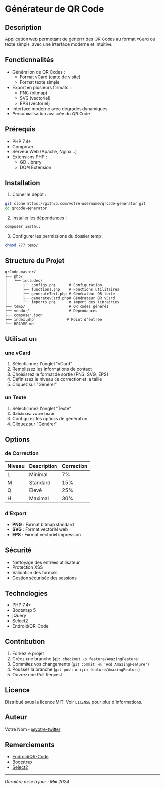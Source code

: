 # Générateur de QR Code

## Description
Application web permettant de générer des QR Codes au format vCard ou texte simple, avec une interface moderne et intuitive.

## Fonctionnalités
- Génération de QR Codes :
  - Format vCard (carte de visite)
  - Format texte simple
- Export en plusieurs formats :
  - PNG (bitmap)
  - SVG (vectoriel)
  - EPS (vectoriel)
- Interface moderne avec dégradés dynamiques
- Personnalisation avancée du QR Code

## Prérequis
- PHP 7.4+
- Composer
- Serveur Web (Apache, Nginx...)
- Extensions PHP :
  - GD Library
  - DOM Extension

## Installation

1. Cloner le dépôt :
```bash
git clone https://github.com/votre-username/qrcode-generator.git
cd qrcode-generator
```

2. Installer les dépendances :
```bash
composer install
```

3. Configurer les permissions du dossier temp :
```bash
chmod 777 temp/
```

## Structure du Projet
```
qrCode-master/
├── php/
│   └── includes/
│       ├── configs.php      # Configuration
│       ├── functions.php    # Fonctions utilitaires
│       ├── generateText.php # Générateur QR texte
│       ├── generatevCard.php# Générateur QR vCard
│       └── imports.php      # Import des librairies
├── temp/                    # QR codes générés
├── vendor/                  # Dépendances
├── composer.json           
├── index.php               # Point d'entrée
└── README.md
```

## Utilisation

### une vCard
1. Sélectionnez l'onglet "vCard"
2. Remplissez les informations de contact
3. Choisissez le format de sortie (PNG, SVG, EPS)
4. Définissez le niveau de correction et la taille
5. Cliquez sur "Générer"

### un Texte
1. Sélectionnez l'onglet "Texte"
2. Saisissez votre texte
3. Configurez les options de génération
4. Cliquez sur "Générer"

## Options

### de Correction
| Niveau | Description | Correction |
|--------|-------------|------------|
| L      | Minimal     | 7%         |
| M      | Standard    | 15%        |
| Q      | Élevé      | 25%        |
| H      | Maximal    | 30%        |

### d'Export
- **PNG** : Format bitmap standard
- **SVG** : Format vectoriel web
- **EPS** : Format vectoriel impression

## Sécurité
- Nettoyage des entrées utilisateur
- Protection XSS
- Validation des formats
- Gestion sécurisée des sessions

## Technologies
- PHP 7.4+
- Bootstrap 5
- jQuery
- Select2
- Endroid/QR-Code

## Contribution
1. Forkez le projet
2. Créez une branche (`git checkout -b feature/AmazingFeature`)
3. Commitez vos changements (`git commit -m 'Add AmazingFeature'`)
4. Poussez la branche (`git push origin feature/AmazingFeature`)
5. Ouvrez une Pull Request

## Licence
Distribué sous la licence MIT. Voir `LICENSE` pour plus d'informations.

## Auteur
Votre Nom - [@votre-twitter](https://twitter.com/votre-twitter)

## Remerciements
- [Endroid/QR-Code](https://github.com/endroid/qr-code)
- [Bootstrap](https://getbootstrap.com)
- [Select2](https://select2.org)

---
*Dernière mise à jour : Mai 2024*